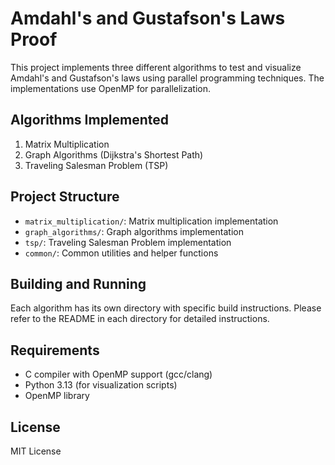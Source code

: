 # Amdahl's and Gustafson's Laws Proof

This project implements three different algorithms to test and visualize Amdahl's and Gustafson's laws using parallel programming techniques. The implementations use OpenMP for parallelization.

## Algorithms Implemented

1. Matrix Multiplication
2. Graph Algorithms (Dijkstra's Shortest Path)
3. Traveling Salesman Problem (TSP)

## Project Structure

- `matrix_multiplication/`: Matrix multiplication implementation
- `graph_algorithms/`: Graph algorithms implementation
- `tsp/`: Traveling Salesman Problem implementation
- `common/`: Common utilities and helper functions

## Building and Running

Each algorithm has its own directory with specific build instructions. Please refer to the README in each directory for detailed instructions.

## Requirements

- C compiler with OpenMP support (gcc/clang)
- Python 3.13 (for visualization scripts)
- OpenMP library

## License

MIT License
